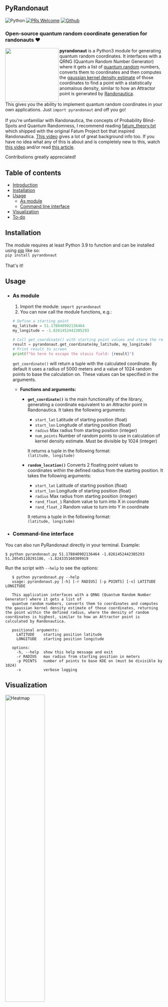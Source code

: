 ## PyRandonaut
![Python](https://img.shields.io/badge/built%20with-Python3-red.svg)
[![PRs Welcome](https://img.shields.io/badge/PRs-welcome-brightgreen.svg?style=flat-square)](http://makeapullrequest.com)
<a href='https://github.com/repo-reviews/repo-reviews.github.io/blob/main/create.md' target="_blank"><img alt='Github' src='https://img.shields.io/badge/review_me-100000?style=flat&logo=Github&logoColor=white&labelColor=888888&color=555555'/></a>

### Open-source quantum random coordinate generation for randonauts ❤️
<img align="left" src="https://i.imgur.com/RJxATsu.png" width="170">

**pyrandonaut** is a Python3 module for generating quantum random coordinates. It interfaces with a QRNG (Quantum Random Number Generator) where it gets a list of [quantum random](https://en.wikipedia.org/wiki/Hardware_random_number_generator#Quantum_random_properties) numbers, converts them to coordinates and then computes the [gaussian kernel density estimate](https://en.wikipedia.org/wiki/Kernel_density_estimation) of those coordinates to find a point with a statistically anomalous density, similar to how an Attractor point is generated by [Randonautica](https://www.randonautica.com/).
	<br><br>
	This gives you the ability to implement quantum random coordinates in your own applications. Just `import pyrandonaut` and off you go!
	<br><br>
	If you're unfamiliar with Randonautica, the concepts of Probability Blind-Spots and Quantum Randomness, I recommend reading [fatum_theory.txt](https://github.com/anonyhoney/fatum-en/blob/master/docs/fatum_theory.txt) which shipped with the original Fatum Project bot that inspired Randonautica. [This video](https://www.youtube.com/watch?v=6C6aXta3m1M) gives a lot of great background info too. If you have no idea what any of this is about and is completely new to this, watch [this video](https://www.youtube.com/watch?v=nDX81AUm8yE) and/or read [this article](https://medium.com/swlh/randonauts-how-a-random-number-generator-can-set-you-free-dfc2a2413e15).

Contributions greatly appreciated!

## Table of contents
* [Introduction](#openrandonaut)
* [Installation](#installation)
* [Usage](#usage)
	* [As module](#as-module)
	* [Command line interface](#command-line-interface)
* [Visualization](#visualization)
* [To-do](#to-do)

## Installation
The module requires at least Python 3.9 to function and can be installed using [pip](https://pip.pypa.io/en/stable/) like so:<br>
`pip install pyrandonaut`
<br><br>
That's it!


## Usage

* ### As module

	1. Import the module: `import pyrandonaut`
	2. You can now call the module functions, e.g.:<br>
	
	```python
	# Define a starting point
	my_latitude = 51.178840902136464
	my_longitude = -1.8261452442305293
	
	# Call get_coordinate() with starting point values and store the result
	result = pyrandonaut.get_coordinate(my_latitude, my_longitude)	
	# Print result to screen
	print(f"Go here to escape the stasis field: {result}")
	``` 
	`get_coordinate()` will return a tuple with the calculated coordinate. By default it uses a radius of 5000 meters and a value of 1024 random points to base the calculation on. These values can be specified in the arguments.
	
	* **Functions and arguments:**
		* **`get_coordinate()`** is the main functionality of the library, generating a coordinate equivalent to an Attractor point in Randonautica. It takes the following arguments:
			* `start_lat` Latitude of starting position (float)
			* `start_lon` Longitude of starting position (float)
			* `radius` Max radius from starting position (integer)
			* `num_points` Number of random points to use in calculation of kernel density estimate. Must be divisible by 1024 (integer)
		
			It returns a tuple in the following format:<br>
			`(latitude, longitude)`<br>
		
		* **`random_location()`** Converts 2 floating point values to coordinates within
    the defined radius from the starting position. It takes the following arguments:
			* `start_lat` Latitude of starting position (float)
			* `start_lon` Longitude of starting position (float)
			* `radius` Max radius from starting position (integer)
			* `rand_float_1`	Random value to turn into X in coordinate
			* `rand_float_2`	Random value to turn into Y in coordinate
			
			It returns a tuple in the following format:<br>
			`(latitude, longitude)`
		
* ### Command-line interface

 You can also run PyRandonaut directly in your terminal.
 Example:
 
 ```console
 $ python pyrandonaut.py 51.178840902136464 -1.8261452442305293
 51.20545110291186, -1.824335160309919
 ```
 
 Run the script with `--help` to see the options:
 
 ```console
	$ python pyrandonaut.py --help                                                                                                                             
	usage: pyrandonaut.py [-h] [-r RADIUS] [-p POINTS] [-v] LATITUDE LONGITUDE
	
	This application interfaces with a QRNG (Quantum Random Number Generator) where it gets a list of
	quantum random numbers, converts them to coordinates and computes the gaussian kernel density estimate of those coordinates, returning the point within the defined radius, where the density of random coordinates is highest, similar to how an Attractor point is calculated by Randonautica.
	
	positional arguments:
	  LATITUDE    starting position latitude
	  LONGITUDE   starting position longitude
	
	options:
	  -h, --help  show this help message and exit
	  -r RADIUS   max radius from starting position in meters
	  -p POINTS   number of points to base KDE on (must be divisible by 1024)
	  -v          verbose logging

```


## Visualization
<img src="https://camo.githubusercontent.com/e6b5661fff27ec6a7e51f39141e640bf8c59c9d05b7847e28af71d32ddcb06fc/68747470733a2f2f692e696d6775722e636f6d2f427878786464462e706e67" alt="Heatmap" style="width:50%"><br>This is a heatmap visualization of how the module calculates the Attractor point. An arbitrary number of points based on QRNG numbers are plotted geospatially and the place with the highest density of points is returned.  Image made using [Seaborn](https://github.com/mwaskom/seaborn) and [this script](https://github.com/openrandonaut/openrandonaut/blob/main/kdeplot_heatmap.py) (BETA).


## To-do
- [ ] Migrate _all_ documentation to docstrings/type hints for Sphinx auto generation
- [ ] Add more QRNG sources (If you can help supply hardware modules for testing, please get in touch!)
- [ ] Implement asynchronous requests
- [ ] Implement heatmap generation from [openrandonaut-bot](https://github.com/openrandonaut/openrandonaut-bot)
- [ ] Add ability to calculate Void and Power points as well
